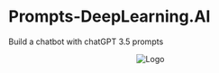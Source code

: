 # Prompts-DeepLearning.AI

Build a chatbot with chatGPT 3.5 prompts
<div align="center">  
  
![Logo](https://cdn.iplocation.net/assets/images/blog/featured/open-ai.jpg)
  
</div>
